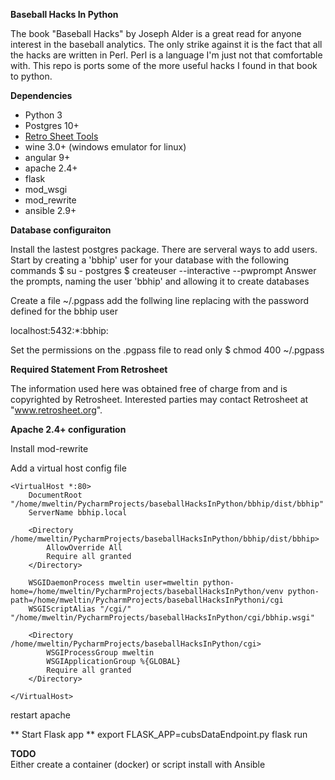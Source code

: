 **Baseball Hacks In Python**

The book "Baseball Hacks" by Joseph Alder is a great read for anyone interest in the
baseball analytics.  The only strike against it is the fact that all the hacks are 
written in Perl.  Perl is a language I'm just not that comfortable with.  This repo is 
ports some of the more useful hacks I found in that book to python. 

**Dependencies**
 - Python 3
 - Postgres 10+
 - [Retro Sheet Tools](https://www.retrosheet.org/tools.htm)
 - wine 3.0+ (windows emulator for linux)
 - angular 9+
 - apache 2.4+
 - flask
 - mod_wsgi
 - mod_rewrite
 - ansible 2.9+
 

**Database configuraiton**

Install the lastest postgres package.  There are serveral ways to add users. 
Start by creating a 'bbhip' user for your database with the following commands
$ su - postgres
$ createuser --interactive --pwprompt
Answer the prompts, naming the user 'bbhip' and allowing it to create databases

Create a file ~/.pgpass add the follwing line replacing <password> 
with the password defined for the bbhip user

localhost:5432:*:bbhip:<password> 

Set the permissions on the .pgpass file to read only
$ chmod 400 ~/.pgpass
 
**Required Statement From Retrosheet**
 
The information used here was obtained free of
charge from and is copyrighted by Retrosheet.  Interested
parties may contact Retrosheet at "www.retrosheet.org".


**Apache 2.4+ configuration**

Install mod-rewrite

Add a virtual host config file 
```
<VirtualHost *:80>
    DocumentRoot "/home/mweltin/PycharmProjects/baseballHacksInPython/bbhip/dist/bbhip"
    ServerName bbhip.local

    <Directory /home/mweltin/PycharmProjects/baseballHacksInPython/bbhip/dist/bbhip>
        AllowOverride All
        Require all granted
    </Directory>

    WSGIDaemonProcess mweltin user=mweltin python-home=/home/mweltin/PycharmProjects/baseballHacksInPython/venv python-path=/home/mweltin/PycharmProjects/baseballHacksInPythoni/cgi
    WSGIScriptAlias "/cgi/" "/home/mweltin/PycharmProjects/baseballHacksInPython/cgi/bbhip.wsgi"
    
    <Directory /home/mweltin/PycharmProjects/baseballHacksInPython/cgi>
        WSGIProcessGroup mweltin
        WSGIApplicationGroup %{GLOBAL}
        Require all granted
    </Directory>

</VirtualHost>
```

restart apache

** Start Flask app **
export FLASK_APP=cubsDataEndpoint.py
flask run

**TODO**  
Either create a container (docker) or script install with Ansible
